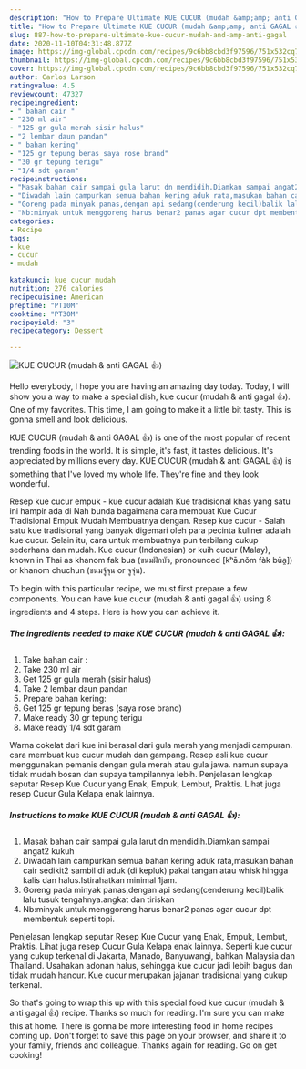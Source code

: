 ```yaml
---
description: "How to Prepare Ultimate KUE CUCUR (mudah &amp;amp; anti GAGAL 👍)"
title: "How to Prepare Ultimate KUE CUCUR (mudah &amp;amp; anti GAGAL 👍)"
slug: 887-how-to-prepare-ultimate-kue-cucur-mudah-and-amp-anti-gagal
date: 2020-11-10T04:31:48.877Z
image: https://img-global.cpcdn.com/recipes/9c6bb8cbd3f97596/751x532cq70/kue-cucur-mudah-anti-gagal-👍-foto-resep-utama.jpg
thumbnail: https://img-global.cpcdn.com/recipes/9c6bb8cbd3f97596/751x532cq70/kue-cucur-mudah-anti-gagal-👍-foto-resep-utama.jpg
cover: https://img-global.cpcdn.com/recipes/9c6bb8cbd3f97596/751x532cq70/kue-cucur-mudah-anti-gagal-👍-foto-resep-utama.jpg
author: Carlos Larson
ratingvalue: 4.5
reviewcount: 47327
recipeingredient:
- " bahan cair "
- "230 ml air"
- "125 gr gula merah sisir halus"
- "2 lembar daun pandan"
- " bahan kering"
- "125 gr tepung beras saya rose brand"
- "30 gr tepung terigu"
- "1/4 sdt garam"
recipeinstructions:
- "Masak bahan cair sampai gula larut dn mendidih.Diamkan sampai angat2 kukuh"
- "Diwadah lain campurkan semua bahan kering aduk rata,masukan bahan cair sedikit2 sambil di aduk (di kepluk) pakai tangan atau whisk hingga kalis dan halus.Istirahatkan minimal 1jam."
- "Goreng pada minyak panas,dengan api sedang(cenderung kecil)balik lalu tusuk tengahnya.angkat dan tiriskan"
- "Nb:minyak untuk menggoreng harus benar2 panas agar cucur dpt membentuk seperti topi."
categories:
- Recipe
tags:
- kue
- cucur
- mudah

katakunci: kue cucur mudah 
nutrition: 276 calories
recipecuisine: American
preptime: "PT10M"
cooktime: "PT30M"
recipeyield: "3"
recipecategory: Dessert

---
```



![KUE CUCUR (mudah &amp; anti GAGAL 👍)](https://img-global.cpcdn.com/recipes/9c6bb8cbd3f97596/751x532cq70/kue-cucur-mudah-anti-gagal-👍-foto-resep-utama.jpg)

Hello everybody, I hope you are having an amazing day today. Today, I will show you a way to make a special dish, kue cucur (mudah &amp; anti gagal 👍). One of my favorites. This time, I am going to make it a little bit tasty. This is gonna smell and look delicious.

KUE CUCUR (mudah &amp; anti GAGAL 👍) is one of the most popular of recent trending foods in the world. It is simple, it's fast, it tastes delicious. It's appreciated by millions every day. KUE CUCUR (mudah &amp; anti GAGAL 👍) is something that I've loved my whole life. They're fine and they look wonderful.

Resep kue cucur empuk - kue cucur adalah Kue tradisional khas yang satu ini hampir ada di Nah bunda bagaimana cara membuat Kue Cucur Tradisional Empuk Mudah Membuatnya dengan. Resep kue cucur - Salah satu kue tradisional yang banyak digemari oleh para pecinta kuliner adalah kue cucur. Selain itu, cara untuk membuatnya pun terbilang cukup sederhana dan mudah. Kue cucur (Indonesian) or kuih cucur (Malay), known in Thai as khanom fak bua (ขนมฝักบัว, pronounced [kʰā.nǒm fàk būa̯]) or khanom chuchun (ขนมจู้จุน or จูจุ่น).


To begin with this particular recipe, we must first prepare a few components. You can have kue cucur (mudah &amp; anti gagal 👍) using 8 ingredients and 4 steps. Here is how you can achieve it.

<!--inarticleads1-->

##### The ingredients needed to make KUE CUCUR (mudah &amp; anti GAGAL 👍):

1. Take  bahan cair :
1. Take 230 ml air
1. Get 125 gr gula merah (sisir halus)
1. Take 2 lembar daun pandan
1. Prepare  bahan kering:
1. Get 125 gr tepung beras (saya rose brand)
1. Make ready 30 gr tepung terigu
1. Make ready 1/4 sdt garam


Warna cokelat dari kue ini berasal dari gula merah yang menjadi campuran. cara membuat kue cucur mudah dan gampang. Resep asli kue cucur menggunakan pemanis dengan gula merah atau gula jawa. namun supaya tidak mudah bosan dan supaya tampilannya lebih. Penjelasan lengkap seputar Resep Kue Cucur yang Enak, Empuk, Lembut, Praktis. Lihat juga resep Cucur Gula Kelapa enak lainnya. 

<!--inarticleads2-->

##### Instructions to make KUE CUCUR (mudah &amp; anti GAGAL 👍):

1. Masak bahan cair sampai gula larut dn mendidih.Diamkan sampai angat2 kukuh
1. Diwadah lain campurkan semua bahan kering aduk rata,masukan bahan cair sedikit2 sambil di aduk (di kepluk) pakai tangan atau whisk hingga kalis dan halus.Istirahatkan minimal 1jam.
1. Goreng pada minyak panas,dengan api sedang(cenderung kecil)balik lalu tusuk tengahnya.angkat dan tiriskan
1. Nb:minyak untuk menggoreng harus benar2 panas agar cucur dpt membentuk seperti topi.


Penjelasan lengkap seputar Resep Kue Cucur yang Enak, Empuk, Lembut, Praktis. Lihat juga resep Cucur Gula Kelapa enak lainnya. Seperti kue cucur yang cukup terkenal di Jakarta, Manado, Banyuwangi, bahkan Malaysia dan Thailand. Usahakan adonan halus, sehingga kue cucur jadi lebih bagus dan tidak mudah hancur. Kue cucur merupakan jajanan tradisional yang cukup terkenal. 

So that's going to wrap this up with this special food kue cucur (mudah &amp; anti gagal 👍) recipe. Thanks so much for reading. I'm sure you can make this at home. There is gonna be more interesting food in home recipes coming up. Don't forget to save this page on your browser, and share it to your family, friends and colleague. Thanks again for reading. Go on get cooking!
